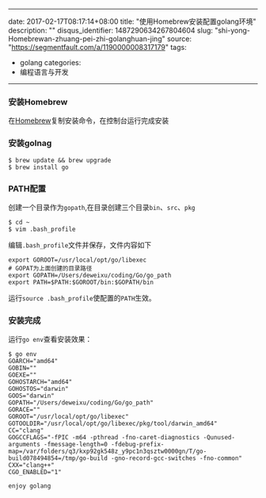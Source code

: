 
---
date: 2017-02-17T08:17:14+08:00
title: "使用Homebrew安装配置golang环境"
description: ""
disqus_identifier: 1487290634267804604
slug: "shi-yong-Homebrewan-zhuang-pei-zhi-golanghuan-jing"
source: "https://segmentfault.com/a/1190000008317179"
tags: 
- golang 
categories:
- 编程语言与开发
---

### 安装Homebrew

在[Homebrew](http://brew.sh/)复制安装命令，在控制台运行完成安装

### 安装golnag

    $ brew update && brew upgrade
    $ brew install go

### PATH配置

创建一个目录作为`gopath`,在目录创建三个目录`bin`、`src`、`pkg`

    $ cd ~
    $ vim .bash_profile

编辑`.bash_profile`文件并保存，文件内容如下

    export GOROOT=/usr/local/opt/go/libexec
    # GOPAT为上面创建的目录路径
    export GOPATH=/Users/deweixu/coding/Go/go_path
    export PATH=$PATH:$GOROOT/bin:$GOPATH/bin

运行`source .bash_profile`使配置的`PATH`生效。

### 安装完成

运行`go env`查看安装效果：

    $ go env
    GOARCH="amd64"
    GOBIN=""
    GOEXE=""
    GOHOSTARCH="amd64"
    GOHOSTOS="darwin"
    GOOS="darwin"
    GOPATH="/Users/deweixu/coding/Go/go_path"
    GORACE=""
    GOROOT="/usr/local/opt/go/libexec"
    GOTOOLDIR="/usr/local/opt/go/libexec/pkg/tool/darwin_amd64"
    CC="clang"
    GOGCCFLAGS="-fPIC -m64 -pthread -fno-caret-diagnostics -Qunused-arguments -fmessage-length=0 -fdebug-prefix-map=/var/folders/q3/kxp92gk548z_y9pc1n3qsztw0000gn/T/go-build078494854=/tmp/go-build -gno-record-gcc-switches -fno-common"
    CXX="clang++"
    CGO_ENABLED="1"

`enjoy golang`

